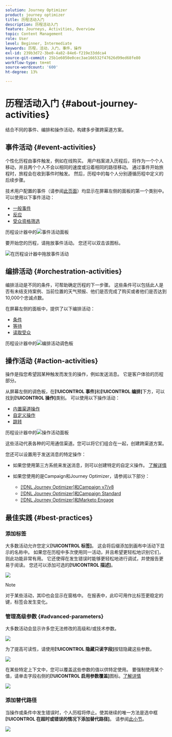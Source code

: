```yaml
---
solution: Journey Optimizer
product: journey optimizer
title: 历程活动入门
description: 历程活动入门
feature: Journeys, Activities, Overview
topic: Content Management
role: User
level: Beginner, Intermediate
keywords: 历程，活动，入门，事件，操作
exl-id: 239b3d72-3be0-4a82-84e6-f219e33ddca4
source-git-commit: 25b1e6050e0cec3ae166532f47626d99ed68fe80
workflow-type: tm+mt
source-wordcount: '600'
ht-degree: 13%

---
```


# 历程活动入门 {#about-journey-activities}

结合不同的事件、编排和操作活动，构建多步骤跨渠道方案。

## 事件活动 {#event-activities}

个性化历程由事件触发，例如在线购买。 用户档案进入历程后，将作为一个个人移动，并且两个个人不会以相同的速度或沿着相同的路径移动。 通过事件开始旅程时，旅程会在收到事件时触发。 然后，历程中的每个人分别遵循历程中定义的后续步骤。

技术用户配置的事件（请参阅[此页面](../event/about-events.md)）均显示在屏幕左侧的面板的第一个类别中。 可以使用以下事件活动：

* [一般事件](../building-journeys/general-events.md)
* [反应](../building-journeys/reaction-events.md)
* [受众资格筛选](../building-journeys/audience-qualification-events.md)

历程设计器中的![事件活动面板](assets/journey43.png)

要开始您的历程，请拖放事件活动。 您还可以双击该图标。

![在历程设计器中拖放事件活动](assets/journey44.png)

## 编排活动 {#orchestration-activities}

编排活动是不同的条件，可帮助确定历程的下一步骤。 这些条件可以包括此人是否有未结支持案例、当前位置的天气预报、他们是否完成了购买或者他们是否达到10,000个忠诚点数。

在屏幕左侧的面板中，提供了以下编排活动：

* [条件](../building-journeys/condition-activity.md)
* [等待](../building-journeys/wait-activity.md)
* [读取受众](../building-journeys/read-audience.md)

历程设计器中的![编排活动调色板](assets/journey49.png)

## 操作活动 {#action-activities}

操作是指您希望因某种触发而发生的操作，例如发送消息。 它是客户体验的历程部分。

从屏幕左侧的调色板，在&#x200B;**[!UICONTROL 事件]**&#x200B;和&#x200B;**[!UICONTROL 编排]**&#x200B;下方，可以找到&#x200B;**[!UICONTROL 操作]**&#x200B;类别。 可以使用以下操作活动：

* [内置渠道操作](../building-journeys/journeys-message.md)
* [自定义操作](../building-journeys/using-custom-actions.md)
* [跳转](../building-journeys/jump.md)

历程设计器中的![操作活动面板](assets/journey58.png)

这些活动代表各种的可用通信渠道。您可以将它们组合在一起，创建跨渠道方案。

<!--If you have configured custom actions, they also appear here. [Learn more](../building-journeys/using-custom-actions.md)-->

您还可以设置用于发送消息的特定操作：

* 如果您使用第三方系统来发送消息，则可以创建特定的自定义操作。 [了解详情](../action/action.md)

* 如果您使用的是Campaign和Journey Optimizer，请参阅以下部分：

   * [[!DNL Journey Optimizer]和Campaign v7/v8](../action/acc-action.md)
   * [[!DNL Journey Optimizer]和Campaign Standard](../action/acs-action.md)
   * [[!DNL Journey Optimizer]和Marketo Engage](../action/marketo-engage.md)

## 最佳实践 {#best-practices}

### 添加标签

大多数活动允许您定义&#x200B;**[!UICONTROL 标签]**。 这会将后缀添加到画布中活动下显示的名称中。 如果您在历程中多次使用同一活动，并且希望更轻松地识别它们，则此功能非常有用。 它还使得在发生错误时能够更轻松地进行调试，并使报告更易于阅读。 您还可以添加可选的&#x200B;**[!UICONTROL 描述]**。

![](assets/journey-action-label.png)

>[!NOTE]
>
>对于某些活动，其ID也会显示在窗格中。 在报表中，此ID可用作比标签更稳定的键，标签会发生变化。

### 管理高级参数 {#advanced-parameters}

大多数活动会显示许多您无法修改的高级和/或技术参数。

![](assets/journey-advanced-parameters.png)

为了提高可读性，请使用&#x200B;**[!UICONTROL 隐藏只读字段]**&#x200B;按钮隐藏这些参数。

![](assets/journey-hide-read-only-fields.png)

在某些特定上下文中，您可以覆盖这些参数的值以供特定使用。 要强制使用某个值，请单击字段右侧的&#x200B;**[!UICONTROL 启用参数覆盖]**&#x200B;图标。[了解详情](../configuration/primary-email-addresses.md#journey-parameters)

![](assets/journey-enable-parameter-override.png)

### 添加替代路径

当操作或条件中发生错误时，个人历程将停止。使其继续的唯一方法是选中框&#x200B;**[!UICONTROL 在超时或错误的情况下添加替代路径]**。 请参阅[此小节](../building-journeys/using-the-journey-designer.md#paths)。

![](assets/journey42.png)
